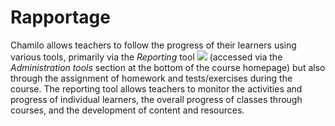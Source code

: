 # Rapportage

Chamilo allows teachers to follow the progress of their learners using various tools, primarily via the _Reporting_ tool ![](../../.gitbook/assets/graphics44.png) \(accessed via the _Administration tools_ section at the bottom of the course homepage\) but also through the assignment of homework and tests/exercises during the course. The reporting tool allows teachers to monitor the activities and progress of individual learners, the overall progress of classes through courses, and the development of content and resources.

